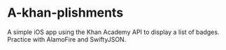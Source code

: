 # A-khan-plishments

A simple iOS app using the Khan Academy API to display a list of badges. Practice with AlamoFire and SwiftyJSON.
